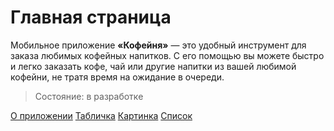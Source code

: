 # Главная страница
Мобильное приложение **«Кофейня»** — это удобный инструмент для заказа любимых кофейных напитков. С его помощью вы можете быстро и легко заказать кофе, чай или другие напитки из вашей любимой кофейни, не тратя время на ожидание в очереди.
> Состояние: в разработке

[О приложении](app/#)
[Табличка](about/#)
[Картинка](about/image/#)
[Список](about/features/#)
